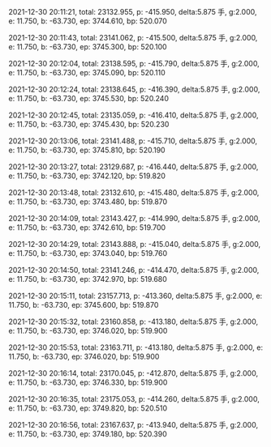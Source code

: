 2021-12-30 20:11:21, total: 23132.955, p: -415.950, delta:5.875 手, g:2.000, e: 11.750, b: -63.730, ep: 3744.610, bp: 520.070

2021-12-30 20:11:43, total: 23141.062, p: -415.500, delta:5.875 手, g:2.000, e: 11.750, b: -63.730, ep: 3745.300, bp: 520.100

2021-12-30 20:12:04, total: 23138.595, p: -415.790, delta:5.875 手, g:2.000, e: 11.750, b: -63.730, ep: 3745.090, bp: 520.110

2021-12-30 20:12:24, total: 23138.645, p: -416.390, delta:5.875 手, g:2.000, e: 11.750, b: -63.730, ep: 3745.530, bp: 520.240

2021-12-30 20:12:45, total: 23135.059, p: -416.410, delta:5.875 手, g:2.000, e: 11.750, b: -63.730, ep: 3745.430, bp: 520.230

2021-12-30 20:13:06, total: 23141.488, p: -415.710, delta:5.875 手, g:2.000, e: 11.750, b: -63.730, ep: 3745.810, bp: 520.190

2021-12-30 20:13:27, total: 23129.687, p: -416.440, delta:5.875 手, g:2.000, e: 11.750, b: -63.730, ep: 3742.120, bp: 519.820

2021-12-30 20:13:48, total: 23132.610, p: -415.480, delta:5.875 手, g:2.000, e: 11.750, b: -63.730, ep: 3743.480, bp: 519.870

2021-12-30 20:14:09, total: 23143.427, p: -414.990, delta:5.875 手, g:2.000, e: 11.750, b: -63.730, ep: 3742.610, bp: 519.700

2021-12-30 20:14:29, total: 23143.888, p: -415.040, delta:5.875 手, g:2.000, e: 11.750, b: -63.730, ep: 3743.040, bp: 519.760

2021-12-30 20:14:50, total: 23141.246, p: -414.470, delta:5.875 手, g:2.000, e: 11.750, b: -63.730, ep: 3742.970, bp: 519.680

2021-12-30 20:15:11, total: 23157.713, p: -413.360, delta:5.875 手, g:2.000, e: 11.750, b: -63.730, ep: 3745.600, bp: 519.870

2021-12-30 20:15:32, total: 23160.858, p: -413.180, delta:5.875 手, g:2.000, e: 11.750, b: -63.730, ep: 3746.020, bp: 519.900

2021-12-30 20:15:53, total: 23163.711, p: -413.180, delta:5.875 手, g:2.000, e: 11.750, b: -63.730, ep: 3746.020, bp: 519.900

2021-12-30 20:16:14, total: 23170.045, p: -412.870, delta:5.875 手, g:2.000, e: 11.750, b: -63.730, ep: 3746.330, bp: 519.900

2021-12-30 20:16:35, total: 23175.053, p: -414.260, delta:5.875 手, g:2.000, e: 11.750, b: -63.730, ep: 3749.820, bp: 520.510

2021-12-30 20:16:56, total: 23167.637, p: -413.940, delta:5.875 手, g:2.000, e: 11.750, b: -63.730, ep: 3749.180, bp: 520.390
